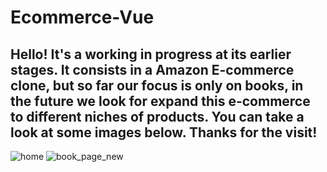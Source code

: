 # Ecommerce-Vue

## Hello! It's a working in progress at its earlier stages. It consists in a Amazon E-commerce clone, but so far our focus is only on books, in the future we look for expand this e-commerce to different niches of products. You can take a look at some images below. Thanks for the visit!

![home](https://user-images.githubusercontent.com/60707892/219969665-bf58c0ef-9398-4276-83f2-57e34d931787.png)
![book_page_new](https://user-images.githubusercontent.com/60707892/220097751-6aea8ad1-3d48-48ff-b5d4-97132995a634.png)
